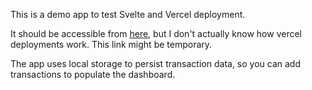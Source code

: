 This is a demo app to test Svelte and Vercel deployment.

It should be accessible from [here](https://svelte-finance-dashboard-m2pd34g10-landons-projects-7ad8f1fb.vercel.app/), but I don't actually know how vercel deployments work. This link might be temporary.

The app uses local storage to persist transaction data, so you can add transactions to populate the dashboard.